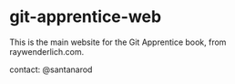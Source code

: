 # git-apprentice-web

This is the main website for the Git Apprentice book, from raywenderlich.com.

contact: @santanarod
